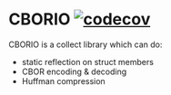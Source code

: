 # CBORIO  [![codecov](https://codecov.io/gh/Xtinc/CBORIO/branch/main/graph/badge.svg?token=WPJ7UQ2UMJ)](https://codecov.io/gh/Xtinc/CBORIO)

CBORIO is a collect library which can do:
- static reflection on struct members
- CBOR encoding & decoding
- Huffman compression  
